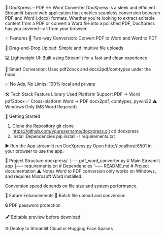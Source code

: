 📄 DocXpress – PDF ↔ Word Converter
DocXpress is a sleek and efficient Streamlit-based web application that enables seamless conversion between PDF and Word (.docx) formats. Whether you're looking to extract editable content from a PDF or convert a Word file into a polished PDF, DocXpress has you covered—all from your browser.

✨ Features
🔁 Two-way Conversion: Convert PDF to Word and Word to PDF

📂 Drag-and-Drop Upload: Simple and intuitive file uploads

💻 Lightweight UI: Built using Streamlit for a fast and clean experience

🧠 Smart Conversion: Uses pdf2docx and docx2pdf/comtypes under the hood

✅ No Ads, No Limits: 100% local and private

🛠️ Tech Stack
Feature	Library Used	Platform Support
PDF → Word	pdf2docx	✅ Cross-platform
Word → PDF	docx2pdf, comtypes, pywin32	⚠️ Windows Only (MS Word Required)

🚀 Getting Started
1. Clone the Repository
git clone https://github.com/yourusername/docxpress.git
cd docxpress
2. Install Dependencies
pip install -r requirements.txt

▶️ Run the App
streamlit run DocXpress.py
Open http://localhost:8501 in your browser to use the app.

📁 Project Structure
docxpress/
├── pdf_word_converter.py   # Main Streamlit app
├── requirements.txt        # Dependencies
└── README.md               # Project documentation
⚠️ Notes
Word to PDF conversion only works on Windows, and requires Microsoft Word installed.

Conversion speed depends on file size and system performance.

🧠 Future Enhancements
🔄 Batch file upload and conversion

🔒 PDF password protection

🖋️ Editable preview before download

🌐 Deploy to Streamlit Cloud or Hugging Face Spaces
